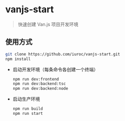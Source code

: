 # vanjs-start

> 快速创建 Van.js 项目开发环境

## 使用方式

```bash
git clone https://github.com/iuroc/vanjs-start.git
npm install
```

- 启动开发环境（每条命令各创建一个终端）
    ```bash
    npm run dev:frontend
    npm run dev:backend:tsc
    npm run dev:backend:node
    ```
- 启动生产环境
    ```bash
    npm run build
    npm run start
    ```